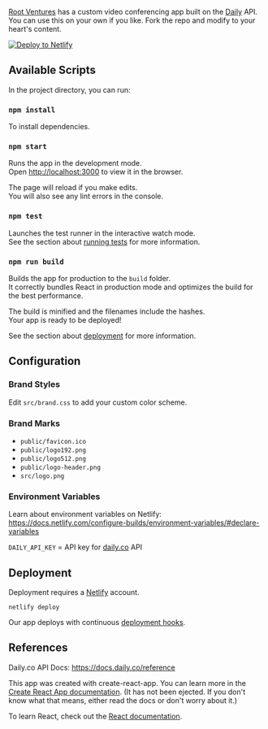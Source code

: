 [Root Ventures](root.vc) has a custom video conferencing app built on the [Daily](daily.co) API. You can use this on your own if you like. Fork the repo and modify to your heart's content.

[![Deploy to Netlify](https://www.netlify.com/img/deploy/button.svg)](https://app.netlify.com/start/deploy?repository=https://github.com/netlify/netlify-statuskit)

## Available Scripts

In the project directory, you can run:

### `npm install`

To install dependencies.

### `npm start`

Runs the app in the development mode.<br />
Open [http://localhost:3000](http://localhost:3000) to view it in the browser.

The page will reload if you make edits.<br />
You will also see any lint errors in the console.

### `npm test`

Launches the test runner in the interactive watch mode.<br />
See the section about [running tests](https://facebook.github.io/create-react-app/docs/running-tests) for more information.

### `npm run build`

Builds the app for production to the `build` folder.<br />
It correctly bundles React in production mode and optimizes the build for the best performance.

The build is minified and the filenames include the hashes.<br />
Your app is ready to be deployed!

See the section about [deployment](https://facebook.github.io/create-react-app/docs/deployment) for more information.

## Configuration

### Brand Styles

Edit `src/brand.css` to add your custom color scheme.

### Brand Marks

 - `public/favicon.ico`
 - `public/logo192.png`
 - `public/logo512.png`
 - `public/logo-header.png`
 - `src/logo.png`

### Environment Variables

Learn about environment variables on Netlify: https://docs.netlify.com/configure-builds/environment-variables/#declare-variables

`DAILY_API_KEY` = API key for [daily.co](daily.co) API

## Deployment

Deployment requires a [Netlify](netlify.com) account.

`netlify deploy`

Our app deploys with continuous [deployment hooks](https://docs.netlify.com/site-deploys/create-deploys/#drag-and-drop).

## References

Daily.co API Docs: https://docs.daily.co/reference

This app was created with create-react-app. You can learn more in the [Create React App documentation](https://facebook.github.io/create-react-app/docs/getting-started). (It has not been ejected. If you don't know what that means, either read the docs or don't worry about it.)

To learn React, check out the [React documentation](https://reactjs.org/).
